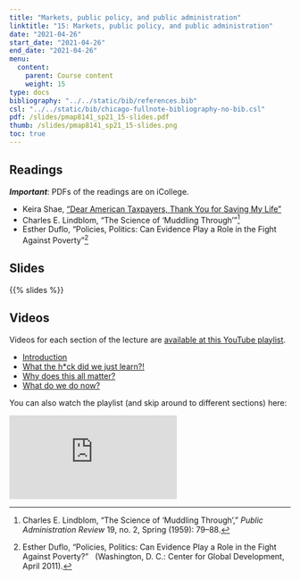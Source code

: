 ```yaml
---
title: "Markets, public policy, and public administration"
linktitle: "15: Markets, public policy, and public administration"
date: "2021-04-26"
start_date: "2021-04-26"
end_date: "2021-04-26"
menu:
  content:
    parent: Course content
    weight: 15
type: docs
bibliography: "../../static/bib/references.bib"
csl: "../../static/bib/chicago-fullnote-bibliography-no-bib.csl"
pdf: /slides/pmap8141_sp21_15-slides.pdf
thumb: /slides/pmap8141_sp21_15-slides.png
toc: true
---
```


## Readings

***Important***: PDFs of the readings are on iCollege.

-   <i class="fas fa-external-link-square-alt"></i> Keira Shae, [“Dear American Taxpayers, Thank You for Saving My Life”](https://bycommonconsent.com/2018/07/04/dear-american-taxpayers-thank-you-for-saving-my-life/)
-   <i class="far fa-file-pdf"></i> Charles E. Lindblom, “The Science of ‘Muddling Through’”[^1]
-   <i class="far fa-file-pdf"></i> Esther Duflo, “Policies, Politics: Can Evidence Play a Role in the Fight Against Poverty”[^2]

## Slides

{{% slides %}}

## Videos

Videos for each section of the lecture are [available at this YouTube playlist](https://www.youtube.com/playlist?list=PLS6tnpTr39sFgMq7J0DiyZWtFwzl8iakh).

-   [Introduction](https://www.youtube.com/watch?v=pbGmmAyN3XQ&list=PLS6tnpTr39sFgMq7J0DiyZWtFwzl8iakh)
-   [What the h\*ck did we just learn?!](https://www.youtube.com/watch?v=VUYNRevXA6E&list=PLS6tnpTr39sFgMq7J0DiyZWtFwzl8iakh)
-   [Why does this all matter?](https://www.youtube.com/watch?v=VUkIh30nwGI&list=PLS6tnpTr39sFgMq7J0DiyZWtFwzl8iakh)
-   [What do we do now?](https://www.youtube.com/watch?v=mOEq6HWfJoY&list=PLS6tnpTr39sFgMq7J0DiyZWtFwzl8iakh)

You can also watch the playlist (and skip around to different sections) here:

<div class="embed-responsive embed-responsive-16by9">

<iframe class="embed-responsive-item" src="https://www.youtube.com/embed/videoseries?list=PLS6tnpTr39sFgMq7J0DiyZWtFwzl8iakh" frameborder="0" allow="accelerometer; autoplay; encrypted-media; gyroscope; picture-in-picture" allowfullscreen>
</iframe>

</div>

[^1]: Charles E. Lindblom, “The Science of ‘Muddling Through’,” *Public Administration Review* 19, no. 2, Spring (1959): 79–88.

[^2]: Esther Duflo, “Policies, Politics: Can Evidence Play a Role in the Fight Against Poverty?”   (Washington, D. C.: Center for Global Development, April 2011).
